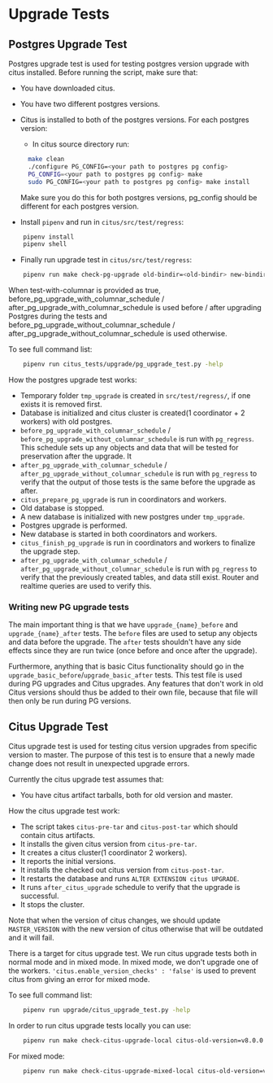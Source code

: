 # Upgrade Tests

## Postgres Upgrade Test

Postgres upgrade test is used for testing postgres version upgrade with citus installed.
Before running the script, make sure that:

-   You have downloaded citus.
-   You have two different postgres versions.
-   Citus is installed to both of the postgres versions. For each postgres version:

    -   In citus source directory run:

    ```bash
      make clean
      ./configure PG_CONFIG=<your path to postgres pg config>
      PG_CONFIG=<your path to postgres pg config> make
      sudo PG_CONFIG=<your path to postgres pg config> make install
    ```

    Make sure you do this for both postgres versions, pg_config should be different for each postgres version.

-   Install `pipenv` and run in `citus/src/test/regress`:

```bash
    pipenv install
    pipenv shell
```

-   Finally run upgrade test in `citus/src/test/regress`:

```bash
    pipenv run make check-pg-upgrade old-bindir=<old-bindir> new-bindir=<new-bindir> test-with-columnar=<true|false>
```

When test-with-columnar is provided as true, before_pg_upgrade_with_columnar_schedule /
after_pg_upgrade_with_columnar_schedule is used before / after upgrading Postgres during the
tests and before_pg_upgrade_without_columnar_schedule / after_pg_upgrade_without_columnar_schedule
is used otherwise.

To see full command list:

```bash
    pipenv run citus_tests/upgrade/pg_upgrade_test.py -help
```

How the postgres upgrade test works:

-   Temporary folder `tmp_upgrade` is created in `src/test/regress/`, if one exists it is removed first.
-   Database is initialized and citus cluster is created(1 coordinator + 2 workers) with old postgres.
-   `before_pg_upgrade_with_columnar_schedule` / `before_pg_upgrade_without_columnar_schedule` is run with `pg_regress`. This schedule sets up any
    objects and data that will be tested for preservation after the upgrade. It
-   `after_pg_upgrade_with_columnar_schedule` / `after_pg_upgrade_without_columnar_schedule` is run with `pg_regress` to verify that the output
    of those tests is the same before the upgrade as after.
-   `citus_prepare_pg_upgrade` is run in coordinators and workers.
-   Old database is stopped.
-   A new database is initialized with new postgres under `tmp_upgrade`.
-   Postgres upgrade is performed.
-   New database is started in both coordinators and workers.
-   `citus_finish_pg_upgrade` is run in coordinators and workers to finalize the upgrade step.
-   `after_pg_upgrade_with_columnar_schedule` / `after_pg_upgrade_without_columnar_schedule` is run with `pg_regress` to verify that the previously created tables, and data still exist. Router and realtime queries are used to verify this.

### Writing new PG upgrade tests

The main important thing is that we have `upgrade_{name}_before` and
`upgrade_{name}_after` tests. The `before` files are used to setup any objects
and data before the upgrade. The `after` tests shouldn't have any side effects
since they are run twice (once before and once after the upgrade).

Furthermore, anything that is basic Citus functionality should go in the
`upgrade_basic_before`/`upgrade_basic_after` tests. This test file is used
during PG upgrades and Citus upgrades. Any features that don't work in old Citus
versions should thus be added to their own file, because that file will then
only be run during PG versions.

## Citus Upgrade Test

Citus upgrade test is used for testing citus version upgrades from specific version to master. The purpose of this test is to ensure that a newly made change does not result in unexpected upgrade errors.

Currently the citus upgrade test assumes that:

-   You have citus artifact tarballs, both for old version and master.

How the citus upgrade test work:

-   The script takes `citus-pre-tar` and `citus-post-tar` which should contain citus artifacts.
-   It installs the given citus version from `citus-pre-tar`.
-   It creates a citus cluster(1 coordinator 2 workers).
-   It reports the initial versions.
-   It installs the checked out citus version from `citus-post-tar`.
-   It restarts the database and runs `ALTER EXTENSION citus UPGRADE`.
-   It runs `after_citus_upgrade` schedule to verify that the upgrade is successful.
-   It stops the cluster.

Note that when the version of citus changes, we should update `MASTER_VERSION` with the new version of citus otherwise that will be outdated and it will fail.

There is a target for citus upgrade test. We run citus upgrade tests both in normal mode and in mixed mode. In mixed mode, we don't upgrade one of the workers. `'citus.enable_version_checks' : 'false'` is used to prevent citus from giving an error for mixed mode.

To see full command list:

```bash
    pipenv run upgrade/citus_upgrade_test.py -help
```

In order to run citus upgrade tests locally you can use:

```bash
    pipenv run make check-citus-upgrade-local citus-old-version=v8.0.0
```

For mixed mode:

```bash
    pipenv run make check-citus-upgrade-mixed-local citus-old-version=v8.0.0
```
